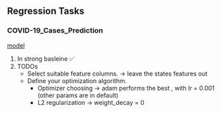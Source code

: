 ## Regression Tasks
### COVID-19_Cases_Prediction
[model]((https://github.com/stephanie0324/ML_practrice/blob/master/Regression/COVID-19_Cases_Prediction.ipynb))
1. In strong basleine :white_check_mark:
2. TODOs
   * Select suitable feature columns. -> leave the states features out
   * Define your optimization algorithm.
     * Optimizer choosing -> adam performs the best , with lr = 0.001 (other params are in default)  
     * L2 regularization  -> weight_decay = 0  
